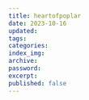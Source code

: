 ```yaml
---
title: heartofpoplar
date: 2023-10-16
updated:
tags:
categories:
index_img:
archive:
password:
excerpt:
published: false
---
```


